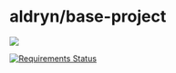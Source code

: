 # aldryn/base-project

[![](https://badge.imagelayers.io/aldryn/cloud-base-project.svg)](https://imagelayers.io/?images=aldryn/cloud-base-project:latest 'Get your own badge on imagelayers.io')

[![Requirements Status](https://requires.io/github/aldryn/cloud-base-project/requirements.svg?branch=master)](https://requires.io/github/aldryn/cloud-base-project/requirements/?branch=master)
